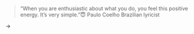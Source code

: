 >“When you are enthusiastic about what you do, you feel this positive energy. It’s very simple.”😇
Paulo Coelho
Brazilian lyricist

->